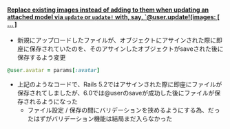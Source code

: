 #### [Replace existing images instead of adding to them when updating an attached model via `update` or `update!` with, say, `@user.update!(images: [ … ]](https://github.com/rails/rails/pull/33303)

* 新規にアップロードしたファイルが、オブジェクトにアサインされた際に即座に保存されていたのを、そのアサインしたオブジェクトがsaveされた後に保存するよう変更

```ruby
@user.avatar = params[:avatar]
```

* 上記のようなコードで、Rails 5.2ではアサインされた際に即座にファイルが保存されてしましたが、6.0では@userのsaveが成功した後にファイルが保存されるようになった
  * ファイル設定 / 保存の間にバリデーションを挟めるようにする為、だったはずがバリデーション機能は結局まだ入らなかった
